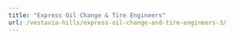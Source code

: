 ```yaml
---
title: "Express Oil Change & Tire Engineers"
url: /vestavia-hills/express-oil-change-and-tire-engineers-3/
---
```

